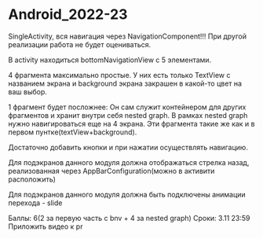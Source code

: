 # Android_2022-23
SingleActivity, вся навигация через NavigationComponent!!! При другой реализации работа не будет оцениваться.

В activity находиться bottomNavigationView c 5 элементами.

4 фрагмента максимально простые. У них есть только TextView с названием экрана и background экрана закрашен в какой-то цвет на ваш выбор.



1 фрагмент будет посложнее:
Он сам служит контейнером для других фрагментов и хранит внутри себя nested graph.
В рамках nested graph нужно навигироваться еще на 4 экрана. Эти фрагмента такие же как и в первом пунтке(textView+background).

Достаточно добавить кнопки и при нажатии осуществлять навигацию.

Для подэкранов данного модуля должна отображаться стрелка назад, реализованная через AppBarConfiguration(можно в активити расположить)

Для подэкранов данного модуля должна быть подключены анимации перехода - slide

Баллы: 6(2 за первую часть с bnv + 4 за nested graph)
Сроки: 3.11 23:59
Приложить видео к pr